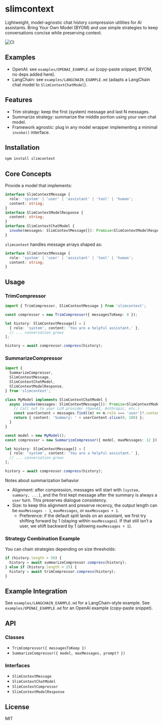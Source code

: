 # slimcontext

Lightweight, model-agnostic chat history compression utilities for AI assistants. Bring Your Own Model (BYOM) and use simple strategies to keep conversations concise while preserving context.

![CI](https://github.com/agentailor/slimcontext/actions/workflows/ci.yml/badge.svg)

## Examples

- OpenAI: see `examples/OPENAI_EXAMPLE.md` (copy-paste snippet; BYOM, no deps added here).
- LangChain: see `examples/LANGCHAIN_EXAMPLE.md` (adapts a LangChain chat model to `SlimContextChatModel`).

## Features

- Trim strategy: keep the first (system) message and last N messages.
- Summarize strategy: summarize the middle portion using your own chat model.
- Framework agnostic: plug in any model wrapper implementing a minimal `invoke()` interface.

## Installation

```bash
npm install slimcontext
```

## Core Concepts

Provide a model that implements:

```ts
interface SlimContextMessage {
  role: 'system' | 'user' | 'assistant' | 'tool' | 'human';
  content: string;
}
interface SlimContextModelResponse {
  content: string;
}
interface SlimContextChatModel {
  invoke(messages: SlimContextMessage[]): Promise<SlimContextModelResponse>;
}
```

`slimcontext` handles message arrays shaped as:

```ts
interface SlimContextMessage {
  role: 'system' | 'user' | 'assistant' | 'tool' | 'human';
  content: string;
}
```

## Usage

### TrimCompressor

```ts
import { TrimCompressor, SlimContextMessage } from 'slimcontext';

const compressor = new TrimCompressor({ messagesToKeep: 8 });

let history: SlimContextMessage[] = [
  { role: 'system', content: 'You are a helpful assistant.' },
  // ... conversation grows
];

history = await compressor.compress(history);
```

### SummarizeCompressor

```ts
import {
  SummarizeCompressor,
  SlimContextMessage,
  SlimContextChatModel,
  SlimContextModelResponse,
} from 'slimcontext';

class MyModel implements SlimContextChatModel {
  async invoke(messages: SlimContextMessage[]): Promise<SlimContextModelResponse> {
    // Call out to your LLM provider (OpenAI, Anthropic, etc.)
    const userContent = messages.find((m) => m.role === 'user')?.content || '';
    return { content: 'Summary: ' + userContent.slice(0, 100) };
  }
}

const model = new MyModel();
const compressor = new SummarizeCompressor({ model, maxMessages: 12 });

let history: SlimContextMessage[] = [
  { role: 'system', content: 'You are a helpful assistant.' },
  // ... conversation grows
];

history = await compressor.compress(history);
```

Notes about summarization behavior

- Alignment: after compression, messages will start with `[system, summary, ...]`, and the first kept message after the summary is always a `user` turn. This preserves dialogue consistency.
- Size: to keep this alignment and preserve recency, the output length can be `maxMessages - 1`, `maxMessages`, or `maxMessages + 1`.
  - Preference: if the default split lands on an assistant, we first try shifting forward by 1 (staying within `maxMessages`). If that still isn’t a user, we shift backward by 1 (allowing `maxMessages + 1`).

### Strategy Combination Example

You can chain strategies depending on size thresholds:

```ts
if (history.length > 50) {
  history = await summarizeCompressor.compress(history);
} else if (history.length > 25) {
  history = await trimCompressor.compress(history);
}
```

## Example Integration

See `examples/LANGCHAIN_EXAMPLE.md` for a LangChain-style example.
See `examples/OPENAI_EXAMPLE.md` for an OpenAI example (copy-paste snippet).

## API

### Classes

- `TrimCompressor({ messagesToKeep })`
- `SummarizeCompressor({ model, maxMessages, prompt? })`

### Interfaces

- `SlimContextMessage`
- `SlimContextChatModel`
- `SlimContextCompressor`
- `SlimContextModelResponse`

## License

MIT
